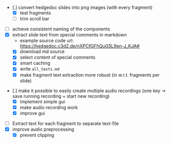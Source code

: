- [.] convert hedgedoc slides into png images (with every fragment)
    - [x] test fragments
    - [ ] trim scroll bar
- [ ] achieve consistent naming of the components
- [x] extract slide text from special comments in markdown
    - example source code url: https://hedgedoc.c3d2.de/nXPCfGFhQuG5L9en-J_KJA#
    - [x] download md source
    - [x] select content of special comments
    - [x] smart caching
    - [x] write `all_texts.md`
    - [x] make fragment text extraction more robust (in w.r.t. fragments per slide)
- [.] make it possible to easily create multiple audio recordings (one key -> save running recording + start new recording)
    - [x] implement simple gui
    - [x] make audio recording work
    - [x] improve gui
- [ ] Extract text for each fragment to separate text-file
- [x] improve audio preprocessing
    - [x] prevent clipping
